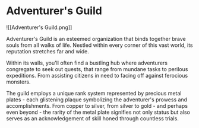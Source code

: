 # Adventurer's Guild

![[Adventurer's Guild.png]]

Adventurer's Guild is an esteemed organization that binds together brave souls from all walks of life. Nestled within every corner of this vast world, its reputation stretches far and wide.

Within its walls, you'll often find a bustling hub where adventurers congregate to seek out quests, that range from mundane tasks to perilous expeditions. From assisting citizens in need to facing off against ferocious monsters.

The guild employs a unique rank system represented by precious metal plates - each glistening plaque symbolizing the adventurer's prowess and accomplishments. From copper to silver, from silver to gold - and perhaps even beyond - the rarity of the metal plate signifies not only status but also serves as an acknowledgement of skill honed through countless trials.
